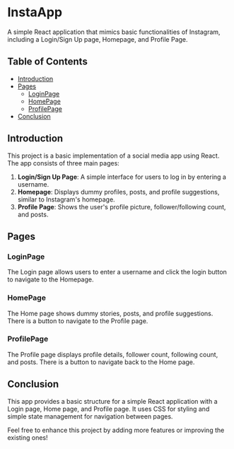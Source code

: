 # InstaApp

A simple React application that mimics basic functionalities of Instagram, including a Login/Sign Up page, Homepage, and Profile Page.

## Table of Contents

- [Introduction](#introduction)
- [Pages](#pages)
  - [LoginPage](#loginpage)
  - [HomePage](#homepage)
  - [ProfilePage](#profilepage)
- [Conclusion](#conclusion)

## Introduction

This project is a basic implementation of a social media app using React. The app consists of three main pages:
1. **Login/Sign Up Page**: A simple interface for users to log in by entering a username.
2. **Homepage**: Displays dummy profiles, posts, and profile suggestions, similar to Instagram's homepage.
3. **Profile Page**: Shows the user's profile picture, follower/following count, and posts.

## Pages

### LoginPage

The Login page allows users to enter a username and click the login button to navigate to the Homepage.

### HomePage

The Home page shows dummy stories, posts, and profile suggestions. There is a button to navigate to the Profile page.

### ProfilePage

The Profile page displays profile details, follower count, following count, and posts. There is a button to navigate back to the Home page.

## Conclusion

This app provides a basic structure for a simple React application with a Login page, Home page, and Profile page. It uses CSS for styling and simple state management for navigation between pages.

Feel free to enhance this project by adding more features or improving the existing ones!
